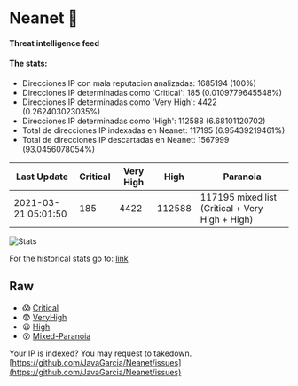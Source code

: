 # Neanet :hocho:
#### Threat intelligence feed
#### The stats:

- Direcciones IP con mala reputacion analizadas: 1685194 (100%)
- Direcciones IP determinadas como 'Critical':  185 (0.0109779645548%)
- Direcciones IP determinadas como 'Very High':  4422 (0.262403023035%)
- Direcciones IP determinadas como 'High':  112588 (6.68101120702)
- Total de direcciones IP indexadas en Neanet:  117195 (6.95439219461%)
- Total de direcciones IP descartadas en Neanet:  1567999 (93.0456078054%)

| Last Update | Critical | Very High | High | Paranoia |
| --- | --- | --- | --- | --- |
| 2021-03-21 05:01:50 | 185 | 4422 | 112588 | 117195 mixed list (Critical + Very High + High)|

![Stats](https://docs.google.com/spreadsheets/d/e/2PACX-1vSnaNMIXVabIpDJjufMlzH7poXnshF3mgd8Is1g9ytUEzVsP5my4Trn8f-xkoLLQ38xpL3HtmUexLo6/pubchart?oid=501124687&format=image)

For the historical stats go to: [link](/stats.csv)
## Raw
- :scream: [Critical](https://raw.githubusercontent.com/JavaGarcia/Neanet/master/blacklists/neanet_critical.txt)
- :fearful: [VeryHigh](https://raw.githubusercontent.com/JavaGarcia/Neanet/master/blacklists/neanet_veryHigh.txtt)
- :frowning: [High](https://raw.githubusercontent.com/JavaGarcia/Neanet/master/blacklists/neanet_high.txt)
- :dizzy_face: [Mixed-Paranoia](https://raw.githubusercontent.com/JavaGarcia/Neanet/master/blacklists/neanet_all.txt)


Your IP is indexed? You may request to takedown. [https://github.com/JavaGarcia/Neanet/issues](https://github.com/JavaGarcia/Neanet/issues)

























































































































































































































































































































































































































































































































































































































































































































































































































































































































































































































































































































































































































































































































































































































































































































































































































































































































































































































































































































































































































































































































































































































































































































































































































































































































































































































































































































































































































































































































































































































































































































































































































































































































































































































































































































































































































































































































































































































































































































































































































































































































































































































































































































































































































































































































































































































































































































































































































































































































































































































































































































































































































